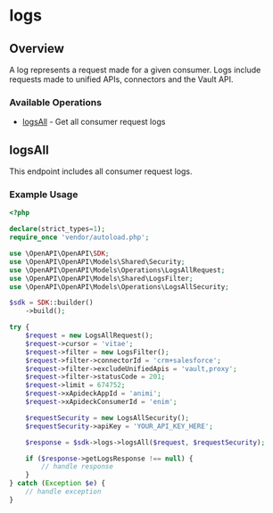 # logs

## Overview

A log represents a request made for a given consumer. Logs include requests made to unified APIs, connectors and the Vault API.

### Available Operations

* [logsAll](#logsall) - Get all consumer request logs

## logsAll

This endpoint includes all consumer request logs.


### Example Usage

```php
<?php

declare(strict_types=1);
require_once 'vendor/autoload.php';

use \OpenAPI\OpenAPI\SDK;
use \OpenAPI\OpenAPI\Models\Shared\Security;
use \OpenAPI\OpenAPI\Models\Operations\LogsAllRequest;
use \OpenAPI\OpenAPI\Models\Shared\LogsFilter;
use \OpenAPI\OpenAPI\Models\Operations\LogsAllSecurity;

$sdk = SDK::builder()
    ->build();

try {
    $request = new LogsAllRequest();
    $request->cursor = 'vitae';
    $request->filter = new LogsFilter();
    $request->filter->connectorId = 'crm+salesforce';
    $request->filter->excludeUnifiedApis = 'vault,proxy';
    $request->filter->statusCode = 201;
    $request->limit = 674752;
    $request->xApideckAppId = 'animi';
    $request->xApideckConsumerId = 'enim';

    $requestSecurity = new LogsAllSecurity();
    $requestSecurity->apiKey = 'YOUR_API_KEY_HERE';

    $response = $sdk->logs->logsAll($request, $requestSecurity);

    if ($response->getLogsResponse !== null) {
        // handle response
    }
} catch (Exception $e) {
    // handle exception
}
```
